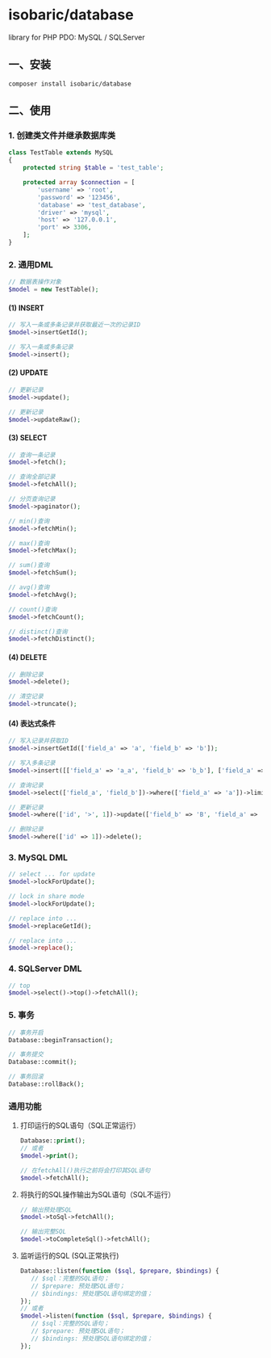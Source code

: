 # isobaric/database
library for PHP PDO: MySQL / SQLServer

## 一、安装

```shell
composer install isobaric/database
```

## 二、使用

### 1. 创建类文件并继承数据库类

```php
class TestTable extends MySQL
{
    protected string $table = 'test_table';

    protected array $connection = [
        'username' => 'root',
        'password' => '123456',
        'database' => 'test_database',
        'driver' => 'mysql',
        'host' => '127.0.0.1',
        'port' => 3306,
    ];
} 
```

### 2. 通用DML
   
```php
// 数据表操作对象
$model = new TestTable();
```

#### (1) INSERT

```php
// 写入一条或多条记录并获取最近一次的记录ID
$model->insertGetId();

// 写入一条或多条记录
$model->insert();
```

#### (2) UPDATE
```php
// 更新记录
$model->update();

// 更新记录
$model->updateRaw();
```

#### (3) SELECT

```php
// 查询一条记录
$model->fetch();

// 查询全部记录
$model->fetchAll();

// 分页查询记录
$model->paginator();

// min()查询
$model->fetchMin();

// max()查询
$model->fetchMax();

// sum()查询
$model->fetchSum();

// avg()查询
$model->fetchAvg();

// count()查询
$model->fetchCount();

// distinct()查询
$model->fetchDistinct();
```

#### (4) DELETE

```php
// 删除记录
$model->delete();

// 清空记录
$model->truncate();
```

#### (4) 表达式条件

```php
// 写入记录并获取ID
$model->insertGetId(['field_a' => 'a', 'field_b' => 'b']);

// 写入多条记录
$model->insert([['field_a' => 'a_a', 'field_b' => 'b_b'], ['field_a' => 'a_a_a', 'field_b' => 'b_b_b_']]);

// 查询记录
$model->select(['field_a', 'field_b'])->where(['field_a' => 'a'])->limit(2)->orderBy('field_b')->fetchAll();

// 更新记录
$model->where(['id', '>', 1])->update(['field_b' => 'B', 'field_a' => 'A']);

// 删除记录
$model->where(['id' => 1])->delete();
```

### 3. MySQL DML

```php
// select ... for update
$model->lockForUpdate();

// lock in share mode
$model->lockForUpdate();

// replace into ...
$model->replaceGetId();

// replace into ...
$model->replace();
```

### 4. SQLServer DML

```php
// top
$model->select()->top()->fetchAll();
```

### 5. 事务
```php
// 事务开启
Database::beginTransaction();

// 事务提交
Database::commit();

// 事务回滚
Database::rollBack();
```

### 通用功能

1. 打印运行的SQL语句（SQL正常运行）
   ```php
   Database::print();
   // 或者
   $model->print();
   
   // 在fetchAll()执行之前将会打印其SQL语句
   $model->fetchAll();
   ```
   
2. 将执行的SQL操作输出为SQL语句（SQL不运行）
   ```php
   // 输出预处理SQL
   $model->toSql->fetchAll();
   
   // 输出完整SQL
   $model->toCompleteSql()->fetchAll();
   ```
   
3. 监听运行的SQL (SQL正常执行)
   ```php
   Database::listen(function ($sql, $prepare, $bindings) {
      // $sql：完整的SQL语句；
      // $prepare: 预处理SQL语句；
      // $bindings: 预处理SQL语句绑定的值；   
   });
   // 或者
   $model->listen(function ($sql, $prepare, $bindings) {
      // $sql：完整的SQL语句；
      // $prepare: 预处理SQL语句；
      // $bindings: 预处理SQL语句绑定的值；
   });
   ```
      